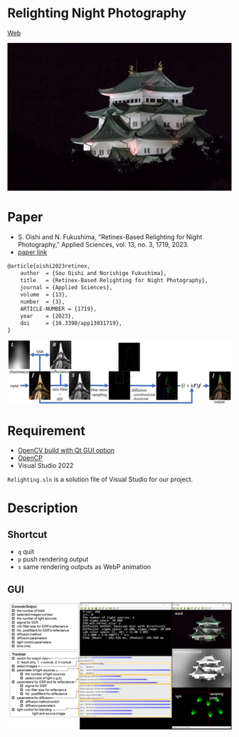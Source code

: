 # Relighting Night Photography
 
[Web](https://norishigefukushima.github.io/RelightingUpNightPhotography/)

![out](out.webp)

# Paper
* S. Oishi and N. Fukushima, "Retinex-Based Relighting for Night Photography," Applied Sciences, vol. 13, no. 3, 1719, 2023.
* [paper link](https://www.mdpi.com/2076-3417/13/3/1719)

```
@article{oishi2023retinex,
    author  = {Sou Oishi and Norishige Fukushima},
    title   = {Retinex-Based Relighting for Night Photography},
    journal = {Applied Sciences},
    volume  = {13},
    number  = {3},
    ARTICLE-NUMBER = {1719},
    year    = {2023},
    doi     = {10.3390/app13031719},
}
```
![abstfig](abstfig.jpg)
# Requirement

* [OpenCV build with Qt GUI option](https://opencv.org/)
* [OpenCP](https://github.com/norishigefukushima/OpenCP)
* Visual Studio 2022


`Relighting.sln` is a solution file of Visual Studio for our project.

# Description
## Shortcut
* `q` quit
* `p` push rendering output
* `s` same rendering outputs as WebP animation
## GUI
![description](./fig.png)
